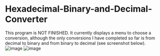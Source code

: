 # Hexadecimal-Binary-and-Decimal-Converter

This program is NOT FINISHED. It currently displays a menu to choose a conversion, although the only conversions I have completed so far is from decimal to binary and from binary to decimal (see screenshot below).
![image](https://user-images.githubusercontent.com/95724102/221402727-1cbb62ac-2e26-43c1-aefe-d7092167b6b5.png)
![image](https://user-images.githubusercontent.com/95724102/221440399-bc3513bc-d066-4903-99b2-11d20ad25393.png)
